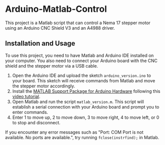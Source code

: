 # Arduino-Matlab-Control

This project is a Matlab script that can control a Nema 17 stepper motor using an Arduino CNC Shield V3 and an A4988 driver.

## Installation and Usage

To use this project, you need to have Matlab and Arduino IDE installed on your computer. You also need to connect your Arduino board with the CNC shield and the stepper motor via a USB cable.

1. Open the Arduino IDE and upload the sketch ` arduino_version.ino ` to your board. This sketch will receive commands from Matlab and move the stepper motor accordingly.
2. Install the [MATLAB Support Package for Arduino Hardware](https://www.mathworks.com/hardware-support/arduino-matlab.html) following this [video tutorial](https://www.youtube.com/watch?v=8NQ1h0gGgX8).
3. Open Matlab and run the script ` matlab_version.m `. This script will establish a serial connection with your Arduino board and prompt you to enter commands.
4. Enter 1 to move up, 2 to move down, 3 to move right, 4 to move left, or 0 to stop and disconnect.

If you encounter any error messages such as "Port: COM Port is not available. No ports are available.", try running `fclose(instrfind);` in Matlab.
